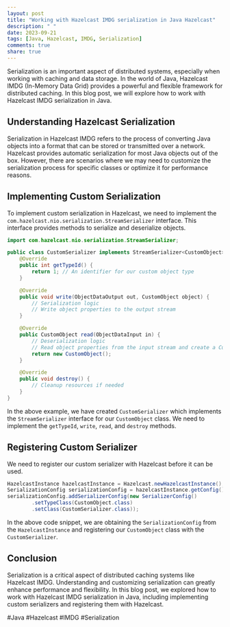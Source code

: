 ```yaml
---
layout: post
title: "Working with Hazelcast IMDG serialization in Java Hazelcast"
description: " "
date: 2023-09-21
tags: [Java, Hazelcast, IMDG, Serialization]
comments: true
share: true
---
```


Serialization is an important aspect of distributed systems, especially when working with caching and data storage. In the world of Java, Hazelcast IMDG (In-Memory Data Grid) provides a powerful and flexible framework for distributed caching. In this blog post, we will explore how to work with Hazelcast IMDG serialization in Java.

## Understanding Hazelcast Serialization

Serialization in Hazelcast IMDG refers to the process of converting Java objects into a format that can be stored or transmitted over a network. Hazelcast provides automatic serialization for most Java objects out of the box. However, there are scenarios where we may need to customize the serialization process for specific classes or optimize it for performance reasons.

## Implementing Custom Serialization

To implement custom serialization in Hazelcast, we need to implement the `com.hazelcast.nio.serialization.StreamSerializer` interface. This interface provides methods to serialize and deserialize objects.

```java
import com.hazelcast.nio.serialization.StreamSerializer;

public class CustomSerializer implements StreamSerializer<CustomObject> {
    @Override
    public int getTypeId() {
        return 1; // An identifier for our custom object type
    }

    @Override
    public void write(ObjectDataOutput out, CustomObject object) {
        // Serialization logic
        // Write object properties to the output stream
    }

    @Override
    public CustomObject read(ObjectDataInput in) {
        // Deserialization logic
        // Read object properties from the input stream and create a CustomObject instance
        return new CustomObject();
    }

    @Override
    public void destroy() {
        // Cleanup resources if needed
    }
}
```

In the above example, we have created `CustomSerializer` which implements the `StreamSerializer` interface for our `CustomObject` class. We need to implement the `getTypeId`, `write`, `read`, and `destroy` methods.

## Registering Custom Serializer

We need to register our custom serializer with Hazelcast before it can be used.

```java
HazelcastInstance hazelcastInstance = Hazelcast.newHazelcastInstance();
SerializationConfig serializationConfig = hazelcastInstance.getConfig().getSerializationConfig();
serializationConfig.addSerializerConfig(new SerializerConfig()
        .setTypeClass(CustomObject.class)
        .setClass(CustomSerializer.class));
```

In the above code snippet, we are obtaining the `SerializationConfig` from the `HazelcastInstance` and registering our `CustomObject` class with the `CustomSerializer`.

## Conclusion

Serialization is a critical aspect of distributed caching systems like Hazelcast IMDG. Understanding and customizing serialization can greatly enhance performance and flexibility. In this blog post, we explored how to work with Hazelcast IMDG serialization in Java, including implementing custom serializers and registering them with Hazelcast.

#Java #Hazelcast #IMDG #Serialization